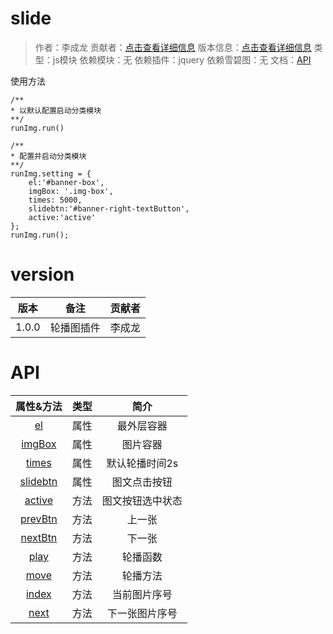 # slide

> 作者：李成龙
> 贡献者：[点击查看详细信息](#version)
> 版本信息：[点击查看详细信息](#version)
> 类型：js模块
> 依赖模块：无
> 依赖插件：jquery
> 依赖雪碧图：无
> 文档：[API](#api)

使用方法
```
/**
* 以默认配置启动分类模块
**/
runImg.run()

/**
* 配置并启动分类模块
**/
runImg.setting = {
    el:'#banner-box',
    imgBox: '.img-box',
    times: 5000,
    slidebtn:'#banner-right-textButton',
    active:'active'
};
runImg.run();
```

# version
| 版本 | 备注 | 贡献者 | 
| :--: | :--: | :--: | 
| 1.0.0 | 轮播图插件 | 李成龙 |

# API
| 属性&方法 | 类型 | 简介 | 
| :--: | :--: | :--: | 
| [el](#api-el) | 属性 | 最外层容器 |
| [imgBox](#api-imgBox) | 属性 | 图片容器 |
| [times](#api-times) | 属性 | 默认轮播时间2s |
| [slidebtn](#api-slidebtn) | 属性 | 图文点击按钮 |
| [active](#api-active) | 方法 | 图文按钮选中状态 |
| [prevBtn](#api-prevBtn) | 方法 | 上一张 |
| [nextBtn](#api-nextBtn) | 方法 | 下一张 |
| [play](#api-play) | 方法 | 轮播函数 |
| [move](#api-move) | 方法 | 轮播方法 |
| [index](#api-index) | 方法 | 当前图片序号 |
| [next](#api-next) | 方法 | 下一张图片序号 |

